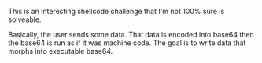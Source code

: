 This is an interesting shellcode challenge that I'm not 100% sure is solveable.

Basically, the user sends some data. That data is encoded into base64 then
the base64 is run as if it was machine code. The goal is to write data that
morphs into executable base64.
